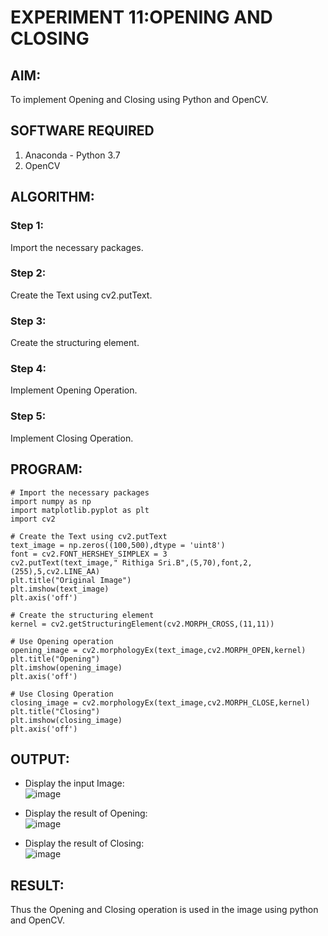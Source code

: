 # EXPERIMENT 11:OPENING AND CLOSING

## AIM:
To implement Opening and Closing using Python and OpenCV.

## SOFTWARE REQUIRED
1. Anaconda - Python 3.7
2. OpenCV
## ALGORITHM:
### Step 1:
Import the necessary packages.

### Step 2:
Create the Text using cv2.putText.

### Step 3:
Create the structuring element.

### Step 4:
Implement Opening Operation.

### Step 5:
Implement Closing Operation.
## PROGRAM:

``` 
# Import the necessary packages
import numpy as np
import matplotlib.pyplot as plt
import cv2

# Create the Text using cv2.putText
text_image = np.zeros((100,500),dtype = 'uint8')
font = cv2.FONT_HERSHEY_SIMPLEX = 3
cv2.putText(text_image," Rithiga Sri.B",(5,70),font,2,(255),5,cv2.LINE_AA)
plt.title("Original Image")
plt.imshow(text_image)
plt.axis('off')

# Create the structuring element
kernel = cv2.getStructuringElement(cv2.MORPH_CROSS,(11,11))

# Use Opening operation
opening_image = cv2.morphologyEx(text_image,cv2.MORPH_OPEN,kernel)
plt.title("Opening")
plt.imshow(opening_image)
plt.axis('off')

# Use Closing Operation
closing_image = cv2.morphologyEx(text_image,cv2.MORPH_CLOSE,kernel)
plt.title("Closing")
plt.imshow(closing_image)
plt.axis('off')

```
## OUTPUT:
* Display the input Image:  
![image](https://github.com/Rithigasri/Opening-and-Closing/assets/93427256/64f00362-5bf7-4155-9c24-416a619b0770)

* Display the result of Opening:  
![image](https://github.com/Rithigasri/Opening-and-Closing/assets/93427256/226f492e-ff67-478a-a3a2-ae37529417b2)

* Display the result of Closing:  
![image](https://github.com/Rithigasri/Opening-and-Closing/assets/93427256/8db4ad3f-bfa3-415c-b447-3ddfda0d31ee)

## RESULT:
Thus the Opening and Closing operation is used in the image using python and OpenCV.
